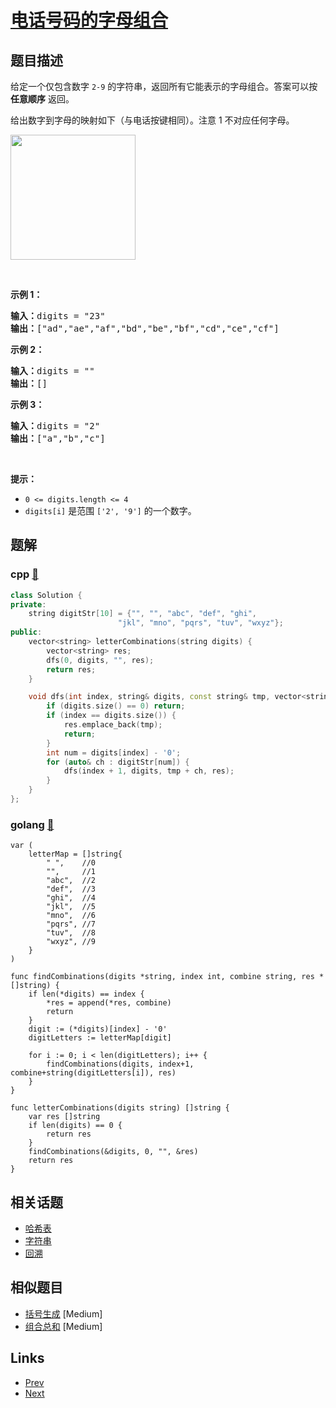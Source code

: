 
# [电话号码的字母组合](https://leetcode-cn.com/problems/letter-combinations-of-a-phone-number)

## 题目描述

<p>给定一个仅包含数字&nbsp;<code>2-9</code>&nbsp;的字符串，返回所有它能表示的字母组合。答案可以按 <strong>任意顺序</strong> 返回。</p>

<p>给出数字到字母的映射如下（与电话按键相同）。注意 1 不对应任何字母。</p>

<p><img src="https://assets.leetcode-cn.com/aliyun-lc-upload/uploads/2021/11/09/200px-telephone-keypad2svg.png" style="width: 200px;" /></p>

<p>&nbsp;</p>

<p><strong>示例 1：</strong></p>

<pre>
<strong>输入：</strong>digits = "23"
<strong>输出：</strong>["ad","ae","af","bd","be","bf","cd","ce","cf"]
</pre>

<p><strong>示例 2：</strong></p>

<pre>
<strong>输入：</strong>digits = ""
<strong>输出：</strong>[]
</pre>

<p><strong>示例 3：</strong></p>

<pre>
<strong>输入：</strong>digits = "2"
<strong>输出：</strong>["a","b","c"]
</pre>

<p>&nbsp;</p>

<p><strong>提示：</strong></p>

<ul>
	<li><code>0 &lt;= digits.length &lt;= 4</code></li>
	<li><code>digits[i]</code> 是范围 <code>['2', '9']</code> 的一个数字。</li>
</ul>


## 题解

### cpp [🔗](letter-combinations-of-a-phone-number.cpp) 
```cpp
class Solution {
private:
    string digitStr[10] = {"", "", "abc", "def", "ghi", 
                        "jkl", "mno", "pqrs", "tuv", "wxyz"};
public:
    vector<string> letterCombinations(string digits) {
        vector<string> res;
        dfs(0, digits, "", res);
        return res;
    }

    void dfs(int index, string& digits, const string& tmp, vector<string>& res) {
        if (digits.size() == 0) return;
        if (index == digits.size()) {
            res.emplace_back(tmp);
            return;
        }
        int num = digits[index] - '0';
        for (auto& ch : digitStr[num]) {
            dfs(index + 1, digits, tmp + ch, res);
        }
    }
};
```
### golang [🔗](letter-combinations-of-a-phone-number.go) 
```golang
var (
	letterMap = []string{
		" ",    //0
		"",     //1
		"abc",  //2
		"def",  //3
		"ghi",  //4
		"jkl",  //5
		"mno",  //6
		"pqrs", //7
		"tuv",  //8
		"wxyz", //9
	}
)

func findCombinations(digits *string, index int, combine string, res *[]string) {
	if len(*digits) == index {
		*res = append(*res, combine)
		return
	}
	digit := (*digits)[index] - '0'
	digitLetters := letterMap[digit]

	for i := 0; i < len(digitLetters); i++ {
		findCombinations(digits, index+1, combine+string(digitLetters[i]), res)
	}
}

func letterCombinations(digits string) []string {
	var res []string
	if len(digits) == 0 {
		return res
	}
	findCombinations(&digits, 0, "", &res)
	return res
}
```


## 相关话题

- [哈希表](https://leetcode-cn.com/tag/hash-table) 
- [字符串](https://leetcode-cn.com/tag/string) 
- [回溯](https://leetcode-cn.com/tag/backtracking) 


## 相似题目

- [括号生成](../generate-parentheses/README.md)  [Medium] 
- [组合总和](../combination-sum/README.md)  [Medium] 


## Links

- [Prev](../3sum/README.md) 
- [Next](../remove-nth-node-from-end-of-list/README.md) 

